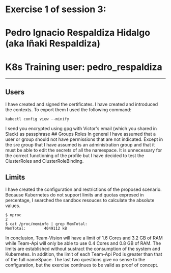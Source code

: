 # Exercise 1 of session 3: 
# Pedro Ignacio Respaldiza Hidalgo (aka Iñaki Respaldiza)
# K8s Training user: pedro_respaldiza
---
## Users
I have created and signed the certificates. I have created and introduced the contexts.
To export them I used the following command:
~~~
kubectl config view --minify
~~~
I send you encrypted using gpg with Victor's email (which you shared in Slack) as passphrase
## Groups Roles
In general I have assumed that a user or group should not have permissions that are not indicated. Except in the sre group that I have assumed is an administration group and that it must be able to edit the secrets of all the namespace. It is unnecessary for the correct functioning of the profile but I have decided to test the ClusterRoles and ClusterRoleBinding.
## Limits
I have created the configuration and restrictions of the proposed scenario.
Because Kubernetes do not support limits and quotas expresed in percentage, I searched the sandbox resouces to calculate the absolute values.
~~~
$ nproc
2
$ cat /proc/meminfo | grep MemTotal:
MemTotal:        4049112 kB
~~~
In conclusion, Team-Vision will have a limit of 1.6 Cores and 3.2 GB of RAM while Team-Api will only be able to use 0.4 Cores and 0.8 GB of RAM. The limits are established without sustract the consumption of the system and Kubernetes. In addition, the limit of each Team-Api Pod is greater than that of the full nameSpace. The last two questions give no sense to the configuration, but the exercise continues to be valid as proof of concept.
